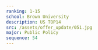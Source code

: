 ```yaml
---
ranking: 1-15
school: Brown University
description: US TOP14
src: /assets/offer_update/051.jpg
major: Public Policy
sequence: 54
---
```

